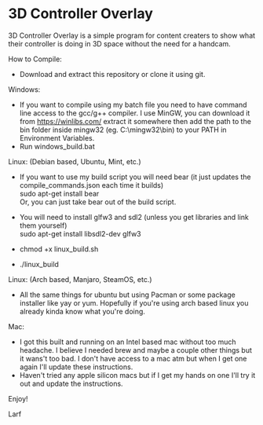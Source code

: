 # 3D Controller Overlay

3D Controller Overlay is a simple program for content creaters to show what their controller is doing in 3D space without the need for a handcam.

How to Compile:
- Download and extract this repository or clone it using git.

Windows:
- If you want to compile using my batch file you need to have command line access to the gcc/g++ compiler. I use MinGW, you can download it from https://winlibs.com/ extract it somewhere then add the path to the bin folder inside mingw32 (eg. C:\mingw32\bin) to your PATH in Environment Variables. 
- Run windows_build.bat

Linux: (Debian based, Ubuntu, Mint, etc.) 
- If you want to use my build script you will need bear (it just updates the compile_commands.json each time it builds)\
    sudo apt-get install bear\
    Or, you can just take bear out of the build script.

- You will need to install glfw3 and sdl2 (unless you get libraries and link them yourself)\
    sudo apt-get install libsdl2-dev glfw3

- chmod +x linux_build.sh

- ./linux_build

Linux: (Arch based, Manjaro, SteamOS, etc.)
- All the same things for ubuntu but using Pacman or some package installer like yay or yum. Hopefully if you're using arch based linux you already kinda know what you're doing.

Mac:
- I got this built and running on an Intel based mac without too much headache. I believe I needed brew and maybe a couple other things but it wans't too bad. I don't have access to a mac atm but when I get one again I'll update these instructions.
- Haven't tried any apple silicon macs but if I get my hands on one I'll try it out and update the instructions.

Enjoy!

Larf
